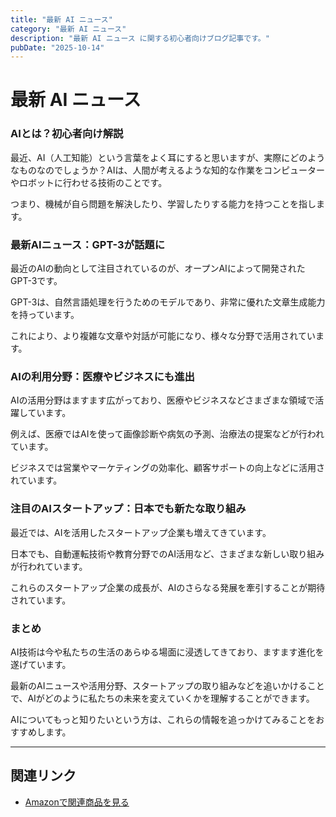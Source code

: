 ```yaml
---
title: "最新 AI ニュース"
category: "最新 AI ニュース"
description: "最新 AI ニュース に関する初心者向けブログ記事です。"
pubDate: "2025-10-14"
---
```


# 最新 AI ニュース

### AIとは？初心者向け解説

最近、AI（人工知能）という言葉をよく耳にすると思いますが、実際にどのようなものなのでしょうか？AIは、人間が考えるような知的な作業をコンピューターやロボットに行わせる技術のことです。

つまり、機械が自ら問題を解決したり、学習したりする能力を持つことを指します。



### 最新AIニュース：GPT-3が話題に

最近のAIの動向として注目されているのが、オープンAIによって開発されたGPT-3です。

GPT-3は、自然言語処理を行うためのモデルであり、非常に優れた文章生成能力を持っています。

これにより、より複雑な文章や対話が可能になり、様々な分野で活用されています。



### AIの利用分野：医療やビジネスにも進出

AIの活用分野はますます広がっており、医療やビジネスなどさまざまな領域で活躍しています。

例えば、医療ではAIを使って画像診断や病気の予測、治療法の提案などが行われています。

ビジネスでは営業やマーケティングの効率化、顧客サポートの向上などに活用されています。



### 注目のAIスタートアップ：日本でも新たな取り組み

最近では、AIを活用したスタートアップ企業も増えてきています。

日本でも、自動運転技術や教育分野でのAI活用など、さまざまな新しい取り組みが行われています。

これらのスタートアップ企業の成長が、AIのさらなる発展を牽引することが期待されています。



### まとめ

AI技術は今や私たちの生活のあらゆる場面に浸透してきており、ますます進化を遂げています。

最新のAIニュースや活用分野、スタートアップの取り組みなどを追いかけることで、AIがどのように私たちの未来を変えていくかを理解することができます。

AIについてもっと知りたいという方は、これらの情報を追っかけてみることをおすすめします。



---

## 関連リンク

- [Amazonで関連商品を見る](https://www.amazon.co.jp/s?k=%E6%9C%80%E6%96%B0+AI+%E3%83%8B%E3%83%A5%E3%83%BC%E3%82%B9&tag=autowritehubai-22)
